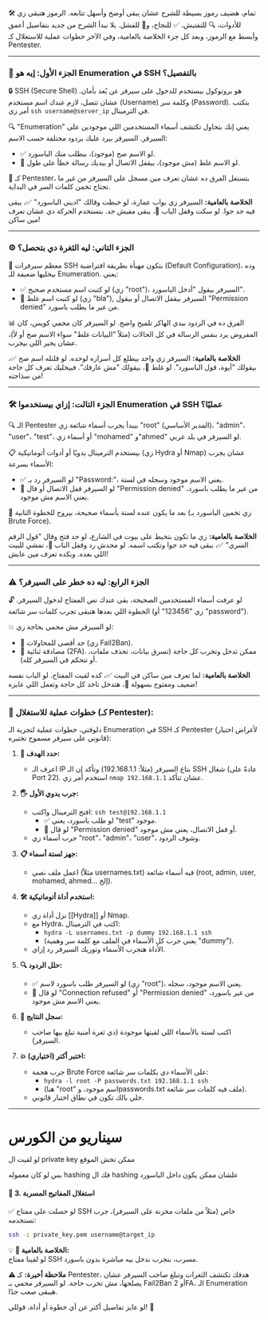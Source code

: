 
تمام، هضيف رموز بسيطة للشرح عشان يبقى أوضح وأسهل تتابعه. الرموز هتبقى زي 🛠️ للأدوات، 🔍 للتفتيش، ✅ للنجاح، و🚫 للفشل. يلا نبدأ الشرح من جديد بتفاصيل أعمق وأبسط مع الرموز، وبعد كل جزء الخلاصة بالعامية، وفي الآخر خطوات عملية للاستغلال كـ Pentester.

---

### 🧩 الجزء الأول: إيه هو Enumeration في SSH بالتفصيل؟

🔒 SSH (Secure Shell) هو بروتوكول بيستخدم للدخول على سيرفر عن بُعد بأمان. عشان تتصل، لازم عندك اسم مستخدم (Username) وكلمة سر (Password). بتكتب أمر زي `ssh username@server_ip` في الترمينال.

🔍 "Enumeration" يعني إنك بتحاول تكتشف أسماء المستخدمين اللي موجودين على السيرفر. السيرفر بيرد عليك بردود مختلفة حسب الاسم:
- ✅ لو الاسم صح (موجود)، بيطلب منك الباسورد.
- 🚫 لو الاسم غلط (مش موجود)، بيقفل الاتصال أو بيديك رسالة خطأ على طول.

🎯 كـ Pentester، بتستغل الفرق ده عشان تعرف مين مسجل على السيرفر من غير ما تحتاج تخمن كلمات السر في البداية.

**الخلاصة بالعامية:**
السيرفر زي بواب عمارة، لو خبطت وقالك "اديني الباسورد" ✅، يبقى فيه حد جوا. لو سكت وقفل الباب 🚫، يبقى مفيش حد. بتستخدم الحركة دي عشان تعرف مين ساكن!

---

### ⚙️ الجزء التاني: ليه الثغرة دي بتحصل؟
🔧 معظم سيرفرات SSH بتكون مهيأة بطريقة افتراضية (Default Configuration)، وده بيخليها ضعيفة للـ Enumeration. يعني:
- ✅ لو كتبت اسم مستخدم صحيح (زي "root")، السيرفر بيقول "أدخل الباسورد".
- 🚫 لو كتبت اسم غلط (زي "bla"), السيرفر بيقفل الاتصال أو بيقول "Permission denied" من غير ما يطلب باسورد.

📊 الفرق ده في الردود بيدي الهاكر تلميح واضح. لو السيرفر كان محمي كويس، كان المفروض يرد بنفس الرسالة في كل الحالات (مثلاً "البيانات غلط" سواء الاسم صح أو لأ)، عشان يحير اللي بيجرب.

**الخلاصة بالعامية:**
السيرفر زي واحد بيطلع كل أسراره لوحده. لو قلتله اسم صح ✅، بيقولك "أيوة، قول الباسورد". لو غلط 🚫، بيقولك "مش عارفك". فبيخليك تعرف كل حاجة من سذاجته!

---

### 🛠️ الجزء التالت: إزاي بيستخدموا Enumeration في SSH عمليًا؟

🔍 الـ Pentester بيبدأ يجرب أسماء شائعة زي "root" (المدير الأساسي)، "admin"، "user"، "test"، أو أسماء زي "mohamed" و"ahmed" لو السيرفر في بلد عربي.


📋 بيستخدم الترمينال يدويًا أو أدوات أتوماتيكية (زي Hydra أو Nmap) عشان يجرب الأسماء بسرعة:

- ✅ لو السيرفر رد بـ "Password:"، يعني الاسم موجود وسجله في لستة.
- 🚫 لو السيرفر قفل الاتصال أو قال "Permission denied" من غير ما يطلب باسورد، يعني الاسم مش موجود.


🎯 بعد ما يكون عنده لستة بأسماء صحيحة، بيروح للخطوة التانية (زي تخمين الباسورد بـ Brute Force).

**الخلاصة بالعامية:**
زي ما تكون بتخبط على بيوت في الشارع، لو حد فتح وقال "قول الرقم السري" ✅، يبقى فيه حد جوا وتكتب اسمه. لو محدش رد وقفل الباب 🚫، تمشي للبيت اللي بعده. وبكده تعرف مين عايش!

---

### ⚠️ الجزء الرابع: ليه ده خطر على السيرفر؟

🔓 لو عرفت أسماء المستخدمين الصحيحة، بقى عندك نص المفتاح لدخول السيرفر. الخطوة اللي بعدها هتبقى تجرب كلمات سر شائعة (زي "123456" أو "password").


💥 لو السيرفر مش محمي بحاجة زي:
- 🚫 حد أقصى للمحاولات (زي Fail2Ban).
- 🔐 مصادقة ثنائية (2FA).
ممكن تدخل وتخرب كل حاجة (تسرق بيانات، تحذف ملفات، أو تتحكم في السيرفر كله).


**الخلاصة بالعامية:**
لما تعرف مين ساكن في البيت ✅، كده لقيت المفتاح. لو الباب نفسه ضعيف ومفتوح بسهولة 🚪، هتدخل تاخد كل حاجة وتعمل اللي عايزه!

---

### 🚀 خطوات عملية للاستغلال (كـ Pentester):
دلوقتي، خطوات عملية لتجربة الـ Enumeration في SSH كـ Pentester (لأغراض اختبار قانوني على سيرفر مسموح تختبره):

1. **🎯 حدد الهدف:**
   - اعرف الـ IP بتاع السيرفر (مثلاً: 192.168.1.1) وتأكد إن الـ SSH شغال (عادةً على Port 22). استخدم أمر زي `nmap 192.168.1.1` عشان تتأكد.

2. **🖐️ جرب يدوي الأول:**
   - افتح الترمينال واكتب: `ssh test@192.168.1.1`
     - ✅ لو طلب باسورد، يعني "test" موجود.
     - 🚫 لو قال "Permission denied" أو قفل الاتصال، يعني مش موجود.
   - جرب أسماء زي "root"، "admin"، "user"، وشوف الردود.

3. **📋 جهز لستة أسماء:**
   - اعمل ملف نصي (مثلاً usernames.txt) فيه أسماء شائعة (root, admin, user, mohamed, ahmed... إلخ).

4. **🛠️ استخدم أداة أتوماتيكية:**
   - نزل أداة زي [[Hydra]] أو Nmap.
   - مع Hydra، اكتب في الترمينال:
     - `hydra -L usernames.txt -p dummy 192.168.1.1 ssh`
     - (يعني جرب كل الأسماء في الملف مع كلمة سر وهمية "dummy").
   - الأداة هتجرب الأسماء وتوريك السيرفر رد إزاي.

5. **🔍 حلل الردود:**
   - ✅ لو السيرفر طلب باسورد لاسم (زي "root")، يعني الاسم موجود، سجله.
   - 🚫 لو قال "Connection refused" أو "Permission denied" من غير باسورد، يعني الاسم مش موجود.

6. **📝 سجل النتايج:**
   - اكتب لستة بالأسماء اللي لقيتها موجودة (دي ثغرة أمنية تبلغ بيها صاحب السيرفر).

7. **💥 اختبر أكتر (اختياري):**
   - جرب هجمة Brute Force على الأسماء دي بكلمات سر شائعة:
     - `hydra -l root -P passwords.txt 192.168.1.1 ssh`
     - (هنا "root" اسم موجود، وpasswords.txt ملف فيه كلمات سر شائعة).
   - خلي بالك تكون في نطاق اختبار قانوني.

---
# سيناريو من الكورس

لو لقيت ال private key ممكن تخش الموقع 

بس لو كان معموله hashing فك ال hashing علشان ممكن يكون داخل الباسورد

#### **🎯 3. استغلال المفاتيح المسربة**

✅ لو حصلت على مفتاح SSH خاص (مثلاً من ملفات مخزنة على السيرفر)، جرب تستخدمه:

```bash
ssh -i private_key.pem username@target_ip
```



💡 **💬 الخلاصة بالعامية:**  
لو لقينا مفتاح SSH مسرب، بنجرب ندخل بيه مباشرة بدون باسورد.


**⚠️ ملاحظة أخيرة:**
كـ Pentester، هدفك تكتشف الثغرات وتبلغ صاحب السيرفر عشان يصلحها، مش تخرب حاجة. لو السيرفر محمي بـ Fail2Ban أو 2FA، الـ Enumeration هيبقى صعب جدًا.

لو عايز تفاصيل أكتر عن أي خطوة أو أداة، قوللي! 🚀